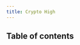 ```yaml
---
title: Crypto High
---
```


<Hero title="Crypto High" subtitle="a memoir of unreal events" />

<CHSpecials position="front" title="Dedicated" />

<ContentDoc path="/crypto-high/intro" />

## Table of contents
<CHSectionListGrouped />

<ContentDoc path="/crypto-high/close" />

<CHSpecials position="end" title="Afterward" />
